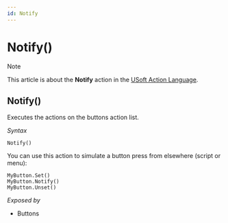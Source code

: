 ```yaml
---
id: Notify
---
```


# Notify()



> [!NOTE]
> This article is about the **Notify** action in the [USoft Action Language](/docs/Task_flow/Action_Language_reference/USoft_Action_Language.md).

## **Notify()**

Executes the actions on the buttons action list.

*Syntax*

```
Notify()
```

You can use this action to simulate a button press from elsewhere (script or menu):

```
MyButton.Set()
MyButton.Notify()
MyButton.Unset()
```

*Exposed by*

- Buttons
